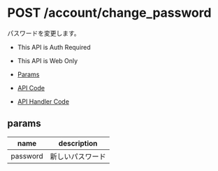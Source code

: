 # POST /account/change_password

パスワードを変更します。

- This API is Auth Required
- This API is Web Only

- [Params](#params)
- [API Code](/src/endpoints/account/change_password.js)
- [API Handler Code](/src/handlers/web/account/change_password.js)

## params


name|description
---|---
password|新しいパスワード
